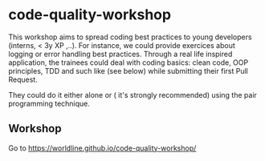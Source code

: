 # code-quality-workshop
This workshop aims to spread coding best practices to young developers (interns, < 3y XP ,..). For instance, we could provide exercices about logging or error handling best practices.
Through a real life inspired application, the trainees could deal with coding basics: clean code, OOP principles, TDD and such like (see below) while submitting their first Pull Request. 

   They could do it either alone or ( it's strongly recommended) using the pair programming technique.

## Workshop

Go to https://worldline.github.io/code-quality-workshop/
